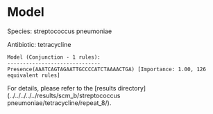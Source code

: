 
# Model

Species: streptococcus pneumoniae

Antibiotic: tetracycline

```
Model (Conjunction - 1 rules):
------------------------------
Presence(AAATCAGTAGAATTGCCCCATCTAAAACTGA) [Importance: 1.00, 126 equivalent rules]

```

For details, please refer to the [results directory](../../../../../results/scm_b/streptococcus pneumoniae/tetracycline/repeat_8/).

